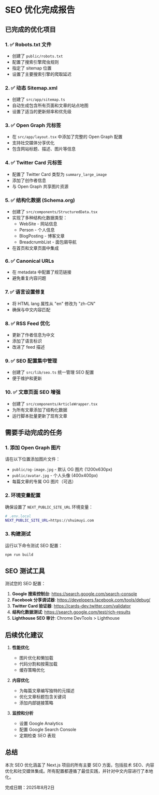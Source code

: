 # SEO 优化完成报告

## 已完成的优化项目

### 1. ✅ Robots.txt 文件
- 创建了 `public/robots.txt`
- 配置了搜索引擎爬虫规则
- 指定了 sitemap 位置
- 设置了主要搜索引擎的爬取延迟

### 2. ✅ 动态 Sitemap.xml
- 创建了 `src/app/sitemap.ts`
- 自动生成包含所有页面和文章的站点地图
- 设置了适当的更新频率和优先级

### 3. ✅ Open Graph 元标签
- 在 `src/app/layout.tsx` 中添加了完整的 Open Graph 配置
- 支持社交媒体分享优化
- 包含网站标题、描述、图片等信息

### 4. ✅ Twitter Card 元标签
- 配置了 Twitter Card 类型为 `summary_large_image`
- 添加了创作者信息
- 与 Open Graph 共享图片资源

### 5. ✅ 结构化数据 (Schema.org)
- 创建了 `src/components/StructuredData.tsx`
- 实现了多种结构化数据类型：
  - WebSite - 网站信息
  - Person - 个人信息
  - BlogPosting - 博客文章
  - BreadcrumbList - 面包屑导航
- 在首页和文章页面中集成

### 6. ✅ Canonical URLs
- 在 metadata 中配置了规范链接
- 避免重复内容问题

### 7. ✅ 语言设置修复
- 将 HTML lang 属性从 "en" 修改为 "zh-CN"
- 确保与中文内容匹配

### 8. ✅ RSS Feed 优化
- 更新了作者信息为中文
- 添加了语言标识
- 改进了 feed 描述

### 9. ✅ SEO 配置集中管理
- 创建了 `src/lib/seo.ts` 统一管理 SEO 配置
- 便于维护和更新

### 10. ✅ 文章页面 SEO 增强
- 创建了 `src/components/ArticleWrapper.tsx`
- 为所有文章添加了结构化数据
- 运行脚本批量更新了现有文章

## 需要手动完成的任务

### 1. 添加 Open Graph 图片
请在以下位置添加图片文件：
- `public/og-image.jpg` - 默认 OG 图片 (1200x630px)
- `public/avatar.jpg` - 个人头像 (400x400px)
- 每篇文章的专属 OG 图片（可选）

### 2. 环境变量配置
确保设置了 `NEXT_PUBLIC_SITE_URL` 环境变量：
```bash
# .env.local
NEXT_PUBLIC_SITE_URL=https://shuimuyi.com
```

### 3. 构建测试
运行以下命令测试 SEO 配置：
```bash
npm run build
```

## SEO 测试工具

测试您的 SEO 配置：

1. **Google 搜索控制台**: https://search.google.com/search-console
2. **Facebook 分享调试器**: https://developers.facebook.com/tools/debug/
3. **Twitter Card 验证器**: https://cards-dev.twitter.com/validator
4. **结构化数据测试**: https://search.google.com/test/rich-results
5. **Lighthouse SEO 审计**: Chrome DevTools > Lighthouse

## 后续优化建议

1. **性能优化**
   - 图片优化和懒加载
   - 代码分割和按需加载
   - 缓存策略优化

2. **内容优化**
   - 为每篇文章编写独特的元描述
   - 优化文章标题包含关键词
   - 添加内部链接策略

3. **监控和分析**
   - 设置 Google Analytics
   - 配置 Google Search Console
   - 定期检查 SEO 表现

## 总结

本次 SEO 优化涵盖了 Next.js 项目的所有主要 SEO 方面，包括技术 SEO、内容优化和社交媒体集成。所有配置都遵循了最佳实践，并针对中文内容进行了本地化。

完成日期：2025年8月2日